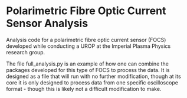 # Polarimetric Fibre Optic Current Sensor Analysis

Analysis code for a polarimetric fibre optic current sensor (FOCS) developed while conducting a UROP at the Imperial Plasma Physics research group.

The file full_analysis.py is an example of how one can combine the packages developed for this type of FOCS to process the data. It is designed as a file that will run with no further modification, though at its core it is only designed to process data from one specific oscilloscope format - though this is likely not a difficult modification to make.
